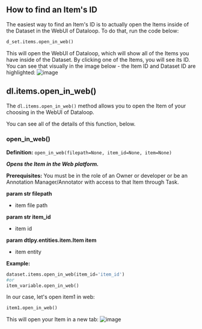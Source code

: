 ## <a name="find_item_id"></a> How to find an Item's ID
The easiest way to find an Item's ID is to actually open the Items inside of the Dataset in the WebUI of Dataloop. To do that, run the code below:
```python
d_set.items.open_in_web()
```
This will open the WebUI of Dataloop, which will show all of the Items you have inside of the Dataset. By clicking one of the Items, you will see its ID. You can see that visually in the image below - the Item ID and Dataset ID are highlighted:
![image](https://github.com/StefanSilver/Dataloop-Documentation/assets/58508793/278938d3-9a96-4744-8435-42c2061640b5)









## <a name="open_in_web"></a> dl.items.open_in_web()
The `dl.items.open_in_web()` method allows you to open the Item of your choosing in the WebUI of Dataloop.

You can see all of the details of this function, below.

### open_in_web()

**Definition:** `open_in_web(filepath=None, item_id=None, item=None)`

***Opens the Item in the Web platform.***

**Prerequisites:** You must be in the role of an Owner or developer or be an Annotation Manager/Annotator with access to that Item through Task.

**param str filepath**
- item file path

**param str item_id**
- item id

**param dtlpy.entities.item.Item item**
- item entity

**Example:**
```python
dataset.items.open_in_web(item_id='item_id')
#or
item_variable.open_in_web()
```

In our case, let's open item1 in web:
```python
item1.open_in_web()
```
This will open your Item in a new tab:
![image](https://github.com/StefanSilver/Dataloop-Documentation/assets/58508793/f9c16b9c-88d5-4c21-a813-b0500e89cd67)

